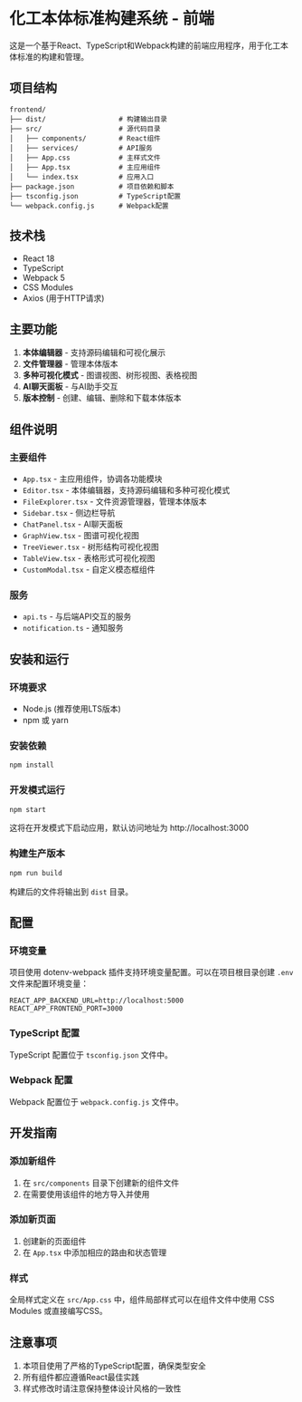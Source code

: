 # 化工本体标准构建系统 - 前端

这是一个基于React、TypeScript和Webpack构建的前端应用程序，用于化工本体标准的构建和管理。

## 项目结构

```
frontend/
├── dist/                  # 构建输出目录
├── src/                   # 源代码目录
│   ├── components/        # React组件
│   ├── services/          # API服务
│   ├── App.css            # 主样式文件
│   ├── App.tsx            # 主应用组件
│   └── index.tsx          # 应用入口
├── package.json           # 项目依赖和脚本
├── tsconfig.json          # TypeScript配置
└── webpack.config.js      # Webpack配置
```

## 技术栈

- React 18
- TypeScript
- Webpack 5
- CSS Modules
- Axios (用于HTTP请求)

## 主要功能

1. **本体编辑器** - 支持源码编辑和可视化展示
2. **文件管理器** - 管理本体版本
3. **多种可视化模式** - 图谱视图、树形视图、表格视图
4. **AI聊天面板** - 与AI助手交互
5. **版本控制** - 创建、编辑、删除和下载本体版本

## 组件说明

### 主要组件

- `App.tsx` - 主应用组件，协调各功能模块
- `Editor.tsx` - 本体编辑器，支持源码编辑和多种可视化模式
- `FileExplorer.tsx` - 文件资源管理器，管理本体版本
- `Sidebar.tsx` - 侧边栏导航
- `ChatPanel.tsx` - AI聊天面板
- `GraphView.tsx` - 图谱可视化视图
- `TreeViewer.tsx` - 树形结构可视化视图
- `TableView.tsx` - 表格形式可视化视图
- `CustomModal.tsx` - 自定义模态框组件

### 服务

- `api.ts` - 与后端API交互的服务
- `notification.ts` - 通知服务

## 安装和运行

### 环境要求

- Node.js (推荐使用LTS版本)
- npm 或 yarn

### 安装依赖

```bash
npm install
```

### 开发模式运行

```bash
npm start
```

这将在开发模式下启动应用，默认访问地址为 http://localhost:3000

### 构建生产版本

```bash
npm run build
```

构建后的文件将输出到 `dist` 目录。

## 配置

### 环境变量

项目使用 dotenv-webpack 插件支持环境变量配置。可以在项目根目录创建 `.env` 文件来配置环境变量：

```env
REACT_APP_BACKEND_URL=http://localhost:5000
REACT_APP_FRONTEND_PORT=3000
```

### TypeScript 配置

TypeScript 配置位于 `tsconfig.json` 文件中。

### Webpack 配置

Webpack 配置位于 `webpack.config.js` 文件中。

## 开发指南

### 添加新组件

1. 在 `src/components` 目录下创建新的组件文件
2. 在需要使用该组件的地方导入并使用

### 添加新页面

1. 创建新的页面组件
2. 在 `App.tsx` 中添加相应的路由和状态管理

### 样式

全局样式定义在 `src/App.css` 中，组件局部样式可以在组件文件中使用 CSS Modules 或直接编写CSS。

## 注意事项

1. 本项目使用了严格的TypeScript配置，确保类型安全
2. 所有组件都应遵循React最佳实践
3. 样式修改时请注意保持整体设计风格的一致性
